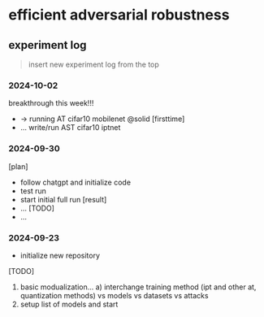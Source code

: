 # efficient adversarial robustness

## experiment log

> insert new experiment log from the top

### 2024-10-02

breakthrough this week!!!
- -> running AT cifar10 mobilenet @solid [firsttime]
- ... write/run AST cifar10 iptnet

### 2024-09-30

[plan]
- follow chatgpt and initialize code
- test run 
- start initial full run
[result]
- ...
[TODO]
- ...

### 2024-09-23
- initialize new repository

[TODO]
1. basic modualization... a) interchange training method (ipt and other at, quantization methods) vs models vs datasets vs attacks
2. setup list of models and start 